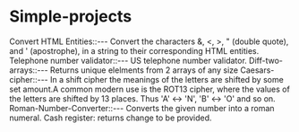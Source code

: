 # Simple-projects
Convert HTML Entities::--- Convert the characters &, <, >, " (double quote), and ' (apostrophe), in a string to their corresponding HTML entities.
Telephone number validator::--- US telephone number validator. 
Diff-two-arrays::--- Returns unique elelments from 2 arrays of any size
Caesars-cipher::--- In a shift cipher the meanings of the letters are shifted by some set amount.A common modern use is the ROT13 cipher, where the values of the letters are shifted by 13 places. Thus 'A' ↔ 'N', 'B' ↔ 'O' and so on.
Roman-Number-Converter::--- Converts the given number into a roman numeral.
Cash register: returns change to be provided.
